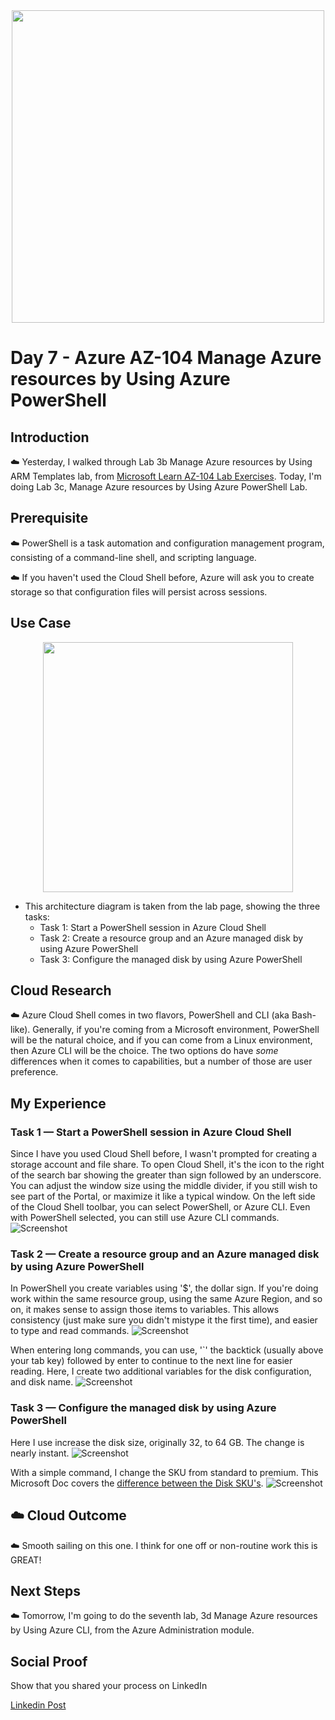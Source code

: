 <div id="cover photo" align="center">
  <img src="https://media.giphy.com/media/LcfBYS8BKhCvK/giphy.gif" width="500"/>
</div>

# Day 7 - Azure AZ-104 Manage Azure resources by Using Azure PowerShell

## Introduction

☁️ Yesterday, I walked through Lab 3b Manage Azure resources by Using ARM Templates lab, from [Microsoft Learn AZ-104 Lab Exercises](https://microsoftlearning.github.io/AZ-104-MicrosoftAzureAdministrator/). Today, I'm doing Lab 3c, Manage Azure resources by Using Azure PowerShell Lab.

## Prerequisite

☁️ PowerShell is a task automation and configuration management program, consisting of a command-line shell, and scripting language.

☁️ If you haven't used the Cloud Shell before, Azure will ask you to create storage so that configuration files will persist across sessions.

## Use Case

<div id="use case" align="center">
  <img src="https://microsoftlearning.github.io/AZ-104-MicrosoftAzureAdministrator/Instructions/media/lab03c.png" width="400"/>
</div>

- This architecture diagram is taken from the lab page, showing the three tasks:
  - Task 1: Start a PowerShell session in Azure Cloud Shell
  - Task 2: Create a resource group and an Azure managed disk by using Azure PowerShell
  - Task 3: Configure the managed disk by using Azure PowerShell

## Cloud Research

☁️ Azure Cloud Shell comes in two flavors, PowerShell and CLI (aka Bash-like). Generally, if you're coming from a Microsoft environment, PowerShell will be the natural choice, and if you can come from a Linux environment, then Azure CLI will be the choice. The two options do have _some_ differences when it comes to capabilities, but a number of those are user preference.

## My Experience

### Task 1 — Start a PowerShell session in Azure Cloud Shell

Since I have you used Cloud Shell before, I wasn't prompted for creating a storage account and file share.
To open Cloud Shell, it's the icon to the right of the search bar showing the greater than sign followed by an underscore.
You can adjust the window size using the middle divider, if you still wish to see part of the Portal, or maximize it like a typical window.
On the left side of the Cloud Shell toolbar, you can select PowerShell, or Azure CLI. Even with PowerShell selected, you can still use Azure CLI commands.
![Screenshot](images/az104-lab3c-task1-cloud-shell.png)

### Task 2 — Create a resource group and an Azure managed disk by using Azure PowerShell

In PowerShell you create variables using '$', the dollar sign. If you're doing work within the same resource group, using the same Azure Region, and so on, it makes sense to assign those items to variables. This allows consistency (just make sure you didn't mistype it the first time), and easier to type and read commands.
![Screenshot](images/az104-lab3c-task2-create-rg.png)

When entering long commands, you can use, '`' the backtick (usually above your tab key) followed by enter to continue to the next line for easier reading.
Here, I create two additional variables for the disk configuration, and disk name.
![Screenshot](images/az104-labs3c-task2-create-disk.png)

### Task 3 — Configure the managed disk by using Azure PowerShell

Here I use increase the disk size, originally 32, to 64 GB. The change is nearly instant.
![Screenshot](images/az104-labs3c-task2-create-disk.png)

With a simple command, I change the SKU from standard to premium. This Microsoft Doc covers the [difference between the Disk SKU's](https://docs.microsoft.com/en-us/azure/virtual-machines/disks-types).
![Screenshot](images/az104-lab3c-task3-increase-size.png)

## ☁️ Cloud Outcome

☁️ Smooth sailing on this one. I think for one off or non-routine work this is GREAT!

## Next Steps

☁️ Tomorrow, I'm going to do the seventh lab, 3d Manage Azure resources by Using Azure CLI, from the Azure Administration module.

## Social Proof

Show that you shared your process on LinkedIn

[Linkedin Post](https://www.linkedin.com/posts/georgemontee_github-gmontee100daysofcloud-activity-6922269697316966401-5nB-?utm_source=linkedin_share&utm_medium=member_desktop_web)

